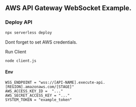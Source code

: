 ## AWS API Gateway WebSocket Example.

### Deploy API 
```bash
npx serverless deploy
```
Dont forget to set AWS credentials.

Run Client
```bash
node client.js
```


#### Env
```
WSS_ENDPOINT = "wss://[API-NAME].execute-api.[REGION].amazonaws.com/[STAGE]"
AWS_ACCESS_KEY_ID =  "..."
AWS_SECRET_ACCESS_KEY = "..."
SYSTEM_TOKEN = "example_token"


```
